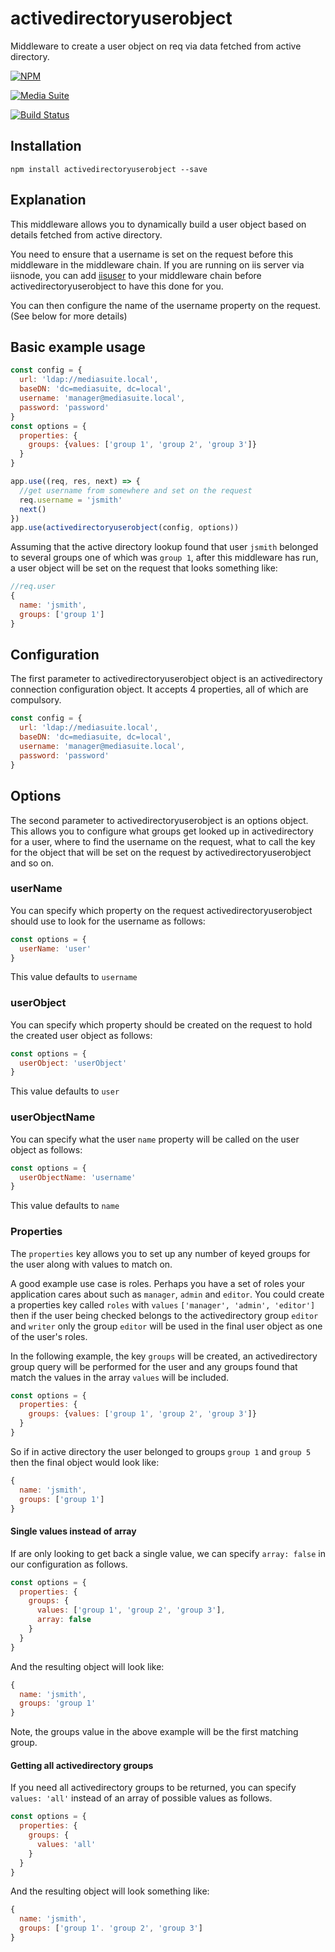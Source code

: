 # activedirectoryuserobject

Middleware to create a user object on req via data fetched from active directory.

[![NPM](https://nodei.co/npm/activedirectoryuserobject.png?downloads=true&stars=true)](https://nodei.co/npm/activedirectoryuserobject/)

[![Media Suite](http://mediasuite.co.nz/ms-badge.png)](http://mediasuite.co.nz)

[![Build Status](https://travis-ci.org/mediasuitenz/activedirectoryuserobject.svg)](https://travis-ci.org/mediasuitenz/activedirectoryuserobject)

## Installation

```
npm install activedirectoryuserobject --save
```

## Explanation

This middleware allows you to dynamically build a user object based on details fetched from active directory.

You need to ensure that a username is set on the request before this middleware in the middleware chain. If you are running on iis server via iisnode, you can add [iisuser](https://www.npmjs.com/package/iisuser) to your middleware chain before activedirectoryuserobject to have this done for you.

You can then configure the name of the username property on the request. (See below for more details)

## Basic example usage

```js
const config = {
  url: 'ldap://mediasuite.local',
  baseDN: 'dc=mediasuite, dc=local',
  username: 'manager@mediasuite.local',
  password: 'password'
}
const options = {
  properties: {
    groups: {values: ['group 1', 'group 2', 'group 3']}
  }
}

app.use((req, res, next) => {
  //get username from somewhere and set on the request
  req.username = 'jsmith'
  next()
})
app.use(activedirectoryuserobject(config, options))
```

Assuming that the active directory lookup found that user `jsmith` belonged to several groups one of which was `group 1`, after this middleware has run, a user object will be set on the request that looks something like:

```js
//req.user
{
  name: 'jsmith',
  groups: ['group 1']
}
```

## Configuration

The first parameter to activedirectoryuserobject object is an activedirectory connection configuration object. It accepts 4 properties, all of which are compulsory.

```js
const config = {
  url: 'ldap://mediasuite.local',
  baseDN: 'dc=mediasuite, dc=local',
  username: 'manager@mediasuite.local',
  password: 'password'
}
```

## Options

The second parameter to activedirectoryuserobject is an options object. This allows you to configure what groups get looked up in activedirectory for a user, where to find the username on the request, what to call the key for the object that will be set on the request by activedirectoryuserobject and so on.

### userName

You can specify which property on the request activedirectoryuserobject should use to look for the username as follows:

```js
const options = {
  userName: 'user'
}
```
This value defaults to `username`

### userObject

You can specify which property should be created on the request to hold the created user object as follows:

```js
const options = {
  userObject: 'userObject'
}
```
This value defaults to `user`

### userObjectName

You can specify what the user `name` property will be called on the user object as follows:

```js
const options = {
  userObjectName: 'username'
}
```
This value defaults to `name`

### Properties

The `properties` key allows you to set up any number of keyed groups for the user along with values to match on.

A good example use case is roles. Perhaps you have a set of roles your application cares about such as `manager`, `admin` and `editor`. You could create a properties key called `roles` with `values` `['manager', 'admin', 'editor']` then if the user being checked belongs to the activedirectory group `editor` and `writer` only the group `editor` will be used in the final user object as one of the user's roles.

In the following example, the key `groups` will be created, an activedirectory group query will be performed for the user and any groups found that match the values in the array `values` will be included.

```js
const options = {
  properties: {
    groups: {values: ['group 1', 'group 2', 'group 3']}
  }
}
```

So if in active directory the user belonged to groups `group 1` and `group 5` then the final object would look like:

```js
{
  name: 'jsmith',
  groups: ['group 1']
}
```

#### Single values instead of array

If are only looking to get back a single value, we can specify `array: false` in our configuration as follows.

```js
const options = {
  properties: {
    groups: {
      values: ['group 1', 'group 2', 'group 3'],
      array: false
    }
  }
}
```

And the resulting object will look like:

```js
{
  name: 'jsmith',
  groups: 'group 1'
}
```

Note, the groups value in the above example will be the first matching group.

#### Getting all activedirectory groups

If you need all activedirectory groups to be returned, you can specify
`values: 'all'` instead of an array of possible values as follows.

```js
const options = {
  properties: {
    groups: {
      values: 'all'
    }
  }
}
```

And the resulting object will look something like:

```js
{
  name: 'jsmith',
  groups: ['group 1'. 'group 2', 'group 3']
}
```
